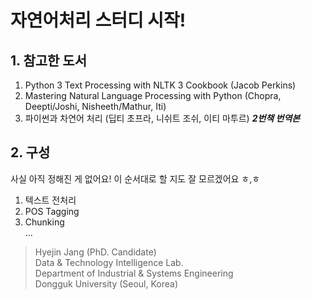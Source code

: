 # 자연어처리 스터디 시작!

## 1. 참고한 도서

1. Python 3 Text Processing with NLTK 3 Cookbook (Jacob Perkins) <br>
2. Mastering Natural Language Processing with Python (Chopra, Deepti/Joshi, Nisheeth/Mathur, Iti) <br>  
3. 파이썬과 차연어 처리 (딥티 초프라, 니쉬트 조쉬, 이티 마투르) ***2번책 번역본*** <br> 


## 2. 구성
 
사실 아직 정해진 게 없어요!
이 순서대로 할 지도 잘 모르겠어요 ㅎ,ㅎ

1. 텍스트 전처리 <br>
2. POS Tagging <br>
3. Chunking <br>
...


<blockquote>
Hyejin Jang (PhD. Candidate)<br>
Data & Technology Intelligence Lab.<br>
Department of Industrial & Systems Engineering<br>
Dongguk University (Seoul, Korea)<br>
<blockquote>
